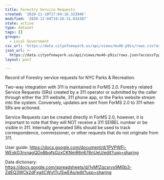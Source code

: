 ```yaml
---
title: Forestry Service Requests
created: '2020-11-10T17:04:16.323846'
modified: '2020-12-04T19:26:31.034387'
state: active
type: dataset
tags: []
groups:
  - Local Government
csv_url: 'https://data.cityofnewyork.us/api/views/mu46-p9is/rows.csv?accessType=DOWNLOAD'
json_url: >-
  https://data.cityofnewyork.us/api/views/mu46-p9is/rows.json?accessType=DOWNLOAD
layout: post

---
```

Record of Forestry service requests for NYC Parks & Recreation. 

Two-way integration with 311 is maintained in ForMS 2.0.  Forestry related Service Requests (SRs) created by a 311 operator or submitted by the caller through either the 311 website, 311 phone app, or the Parks website stream into the system.  Conversely, updates are sent from ForMS 2.0 to 311 when SRs are actioned.

Service Requests can be created directly in ForMS 2.0, however, it is important to note that they will NOT receive a 311 SEIBEL number or be visible in 311.  Internally generated SRs should be used to track correspondence, commissioner, or other requests that do not originate from 311.

User guide: https://docs.google.com/document/d/1PVPWFi-WExkG3rvnagQDoBbqfsGzxCKNmR6n678nUeU/edit?usp=sharing

Data dictionary: https://docs.google.com/spreadsheets/d/1yMfZgcsrvx9M0b3-ZdEQ3WCk2dFxgitCWytTrJSwEAs/edit?usp=sharing
